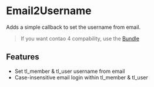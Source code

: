 # Email2Username

Adds a simple callback to set the username from email.

> If you want contao 4 compability, use the [Bundle](https://github.com/heimrichhannot/contao-email2username-bundle)

## Features

- Set tl_member & tl_user username from email
- Case-insensitive email login within tl_member & tl_user
